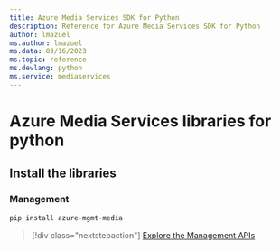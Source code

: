 ```yaml
---
title: Azure Media Services SDK for Python
description: Reference for Azure Media Services SDK for Python
author: lmazuel
ms.author: lmazuel
ms.data: 03/16/2023
ms.topic: reference
ms.devlang: python
ms.service: mediaservices
---
```

# Azure Media Services libraries for python

## Install the libraries


### Management

```bash
pip install azure-mgmt-media
```
> [!div class="nextstepaction"]
> [Explore the Management APIs](/python/api/overview/azure/mediaservices/management)
